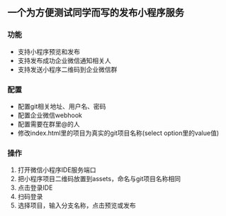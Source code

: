 ## 一个为方便测试同学而写的发布小程序服务

### 功能
- 支持小程序预览和发布
- 支持发布成功企业微信通知相关人
- 支持发送小程序二维码到企业微信群

### 配置
- 配置git相关地址、用户名、密码
- 配置企业微信webhook
- 配置需要在群里@的人
- 修改index.html里的项目为真实的git项目名称(select option里的value值)

### 操作
1. 打开微信小程序IDE服务端口
2. 把小程序项目二维码放置到assets，命名与git项目名称相同
3. 点击登录IDE
4. 扫码登录
5. 选择项目，输入分支名称，点击预览或发布
